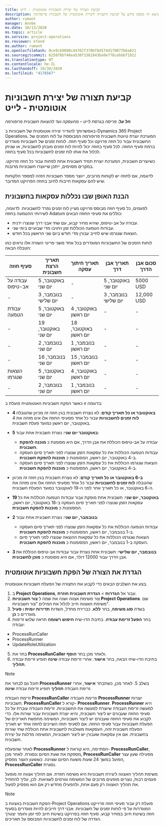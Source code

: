 ```yaml
---
title: קביעת תצורה של יצירת חשבוניות אוטומטית - לייט
description: נושא זה מספק מידע על קביעת התצורה ליצירה אוטומטית של חשבונית פרופורמה.
author: rumant
manager: Annbe
ms.date: 10/13/2020
ms.topic: article
ms.service: project-operations
ms.reviewer: kfend
ms.author: rumant
ms.openlocfilehash: 0ce9cb9090c44762f370bf8d574d179077b6a821
ms.sourcegitcommit: 625878bf48ea530f3381843be0e778cebbbf1922
ms.translationtype: HT
ms.contentlocale: he-IL
ms.lasthandoff: 10/30/2020
ms.locfileid: "4176567"
---
```

# <a name="configure-automatic-invoice-creation---lite"></a>קביעת תצורה של יצירת חשבוניות אוטומטית - לייט
 
_**חל על**: פריסה בגרסת לייט – מהעסקה ועד להוצאת חשבונית פרופורמה_

באפשרותך להגדיר יצירה אוטומטית של חשבוניות ב-Dynamics 365 Project Operations. המערכת יוצרת טיוטת חשבונית פרופורמה המבוססת על לוח הזמנים של החשבונית עבור כל חוזה פרויקט וכל סעיף חוזה. לוחות זמנים של חשבוניות מוגדרים ברמת סעיף החוזה. לכל סעיף בחוזה יכול להיות לוח זמנים מובחן לחשבוניות, או שניתן לכלול את אותו לוח זמנים לחשבוניות בכל סעיף בחוזה.

כשיוצרים חשבונית, המערכת יוצרת תמיד חשבונית אחת לפחות עבור כל חוזה פרויקט. במקרים מסוימים, ייתכן שייווצרו חשבוניות מרובות.

לדוגמה, אם לחוזה יש לקוחות מרובים, ייווצר מספר חשבוניות הזהה למספר הלקוחות שיש להם עסקאות חייבות לחיוב בחוזה הפרויקט המדובר.

## <a name="understand-how-transactions-are-included-on-an-invoice"></a>הבנת האופן שבו נכללות עסקאות בחשבונית 

לפעמים, כל סעיף חוזה מבוסס פרויקט מציין לוח זמנים נפרד לחשבוניות. לדוגמה, לשירותי ההטמעה בחוזה Adatum כוללים את סעיפי החוזה הבאים:

- עבודה על אב-טיפוס, שהיא מחיר קבוע, עם שתי אבני דרך שנוצרו ידנית.
- עבודות הטמעה הכוללות זמן ויחויבו מדי שבועיים בימי שני.
- הוצאות שנגרמו שיש לחייב עבורן מדי חודש ביום שני הראשון בכל חודש.

לוחות הזמנים של החשבוניות המוגדרים בכל אחד משני פריטי השורה אלו נראים כמו הטבלה הבאה:

| סעיף חוזה | תאריך הרצת חשבונית | תאריך חיתוך עסקה | תאריך אבן דרך | סכום אבן הדרך |
| --- | --- | --- | --- | --- |
| עבודה על אב-טיפוס | 5 באוקטובר, יום שני | - | 5 באוקטובר, יום שני | 5000‎ USD |
| - | 3 בנובמבר, יום שלישי | - | 3 בנובמבר, יום שלישי | 12,000‎ USD |
| עבודת הטמעה | 5 באוקטובר, יום שני | 4 באוקטובר, יום ראשון | - | - |
| - | 19 באוקטובר, יום שני | 18 באוקטובר, יום ראשון | - | - |
| - | 2 בנובמבר, יום שני | 1 בנובמבר, יום ראשון | - | - |
| - | 16 בנובמבר, יום שני | 15 בנובמבר, יום ראשון | - | - |
| הוצאות שנגרמו | 5 באוקטובר, יום שני | 4 באוקטובר, יום ראשון | - | - |
| - | 2 בנובמבר, יום שני | 1 בנובמבר, יום ראשון | - | - |

בדוגמה זו כאשר הפקת חשבוניות האוטומטית פועלת ב:

- **4 באוקטובר או כל תאריך קודם**: לא נוצרת חשבונית בגין חוזה זה מכיוון שהטבלה **לוח זמנים לחשבוניות**  עבור כל אחד מסעיפי החוזה אלו אינו מזהה את 4 באוקטובר, יום ראשון כמועד פעלת חשבונית.
- **5 באוקטובר יום שני**: נוצרת חשבונית אחת עבור:

    - עבודה על אב-טיפוס הכוללת את אבן הדרך, אם היא מסומנת כ **מוכנה להפקת חשבונית**.
    - עבודות הטמעה הכוללות את כל עסקאות הזמן שנוצרו לפני תאריך סיום העסקה ב-4 באוקטובר, יום ראשון, המסומנות כ **מוכנות להפקת חשבונית**.
    - הוצאות שנגרמו הכוללות את כל עסקאות הזמן שנוצרו לפני תאריך סיום העסקה ב-4 באוקטובר, יום ראשון, המסומנות כ **מוכנות להפקת חשבונית**.
  
- **ב-6 באוקטובר או כל תאריך קודם**: לא נוצרת חשבונית בגין חוזה זה מכיוון שהטבלה **לוח זמנים לחשבוניות**  עבור כל אחד מסעיפי החוזה אלו אינו מזהה את ה-6 באוקטובר, או כל תאריך אחר לפני ה-19 לאוקטובר כמועד הפעלת חשבונית.
- **19 באוקטבר, יום שני**: חשבונית אחת מופקת עבור עבודות הטמעה הכוללות את כל עסקאות הזמן שנוצרו לפני תאריך סיום העסקה ב-18 באוקטובר, יום ראשון, המסומנות כ **מוכנות להפקת חשבונית**.
- **2 בנובמבר, יום שני**: נוצרת חשבונית אחת עבור:

    - עבודות הטמעה הכוללות את כל עסקאות הזמן שנוצרו לפני תאריך סיום העסקה ב-1 בנובמבר, יום ראשון, המסומנות כ **מוכנות להפקת חשבונית**.
    - הוצאות שנגרמו הכוללות את כל עסקאות ההוצאה שנוצרו לפני תאריך סיום העסקה ב-1 בנובמבר, יום ראשון, המסומנות כ **מוכנות להפקת חשבונית**.

- **3 בנובמבר, יום שלישי**: חשבונית אחת נוצרת עבור עבודות אב-טיפוס הכוללת את אבן הדרך עבור 12000 דולר, אם היא מסומנת כ **מוכן לחשבונית**.

## <a name="configure-automatic-invoicing"></a>הגדרת את הצורה של הפקת חשבוניות אוטומטית

בצע את השלבים הבאים כדי לקבוע את התצורה של הפעלת חשבוניות אוטומטית.

1. ב **Project Operations**, עבור אל **הגדרות** > **הגדרת חשבונית חוזרת**.
2. צור משימת אצווה ושנה את שמה ל **צור חשבוניות Project Operations**. שם משימת האצווה חייב לכלול את המילים "צור חשבוניות".
3. בשדה **סוג משימה**, בחר **ללא**. כברירת מחדל, השדות **תדירות יומית** ו **פעיל** מוגדרים כ **כן**.
4. בחר **הפעל זרימת עבודה**. בתיבת הדו-שיח **חיפוש רשומה** תראה שלוש זרימות עבודה:

- ProcessRunCaller
- ProcessRunner
- UpdateRoleUtilization

5. בחר את **ProcessRunCaller** ולאחר מכן בחר **הוסף**.
6. בתיבת הדו-שיח הבאה, בחר **אישור**. אחרי זרימת עבודה **שינה** תופיע זרימת עבודה **תהליך**. 

> [!NOTE]
> תוכל גם לבחור את **ProcessRunner** בשלב 5. לאחר מכן, כשתבחר **אישור**, אחרי זרימת העבודה **תהליך** תופיע זרימת עבודה **שינה**.

זרימת העבודה **ProcessRunCaller** וזרימת העבודה **ProcessRunner** יוצרות חשבוניות. **ProcessRunCaller** קורא ל- **ProcessRunner**. **ProcessRunner** היא למעשה זרימת העבודה שיוצרת למעשה את החשבוניות. זרימת העבודה עוברת על כל סעיפי החוזה שעבורם יש ליצור חשבונית, והיא יוצרת חשבוניות עבור שורות אלו. כדי לקבוע את סעיפי החוזה שעבורם יש ליצור חשבוניות, המשימה מחפשת תאריכים של הפעלת חשבוניות עבור סעיפי החוזה. אם לסעיפי חוזה השייכים לחוזה אחד יש תאריך הפעלת חשבונית זהה, העסקאות משולבות לחשבונית אחת הכוללת שתי שורות בחשבונית. אם אין עסקאות שעבורן יש ליצור חשבוניות, המשימה מדלגת על יצירת חשבונית.

לאחר שהפעלת **ProcessRunner** הסתיימה, היא קוראת ל- **ProcessRunCaller**, מספקת את שעת הסיום ונסגרת. לאחר מכן, **ProcessRunCaller** מפעילה שעון עצר הפועל במשך 24 שעות משעת הסיום שצוינה. כששעון העצר מפסיק, **ProcessRunCaller** נסגרת.

משימת תהליך האצווה ליצירת חשבוניות היא משימה חוזרת. אם תהליך אצווה זה מופעל פעמים רבות, נוצרים מופעים מרובים של המשימה וגורמים לשגיאות. לכן, עליך להתחיל את תהליך האצווה רק פעם אחת, ולהפעילו מחדש רק אם הוא מפסיק לפעול.

> [!NOTE]
> הפקת חשבונית באצוות ב-Project Operations פועלת רק עבור סעיפי חוזה פרוייקט המוגדרות על פי לוחות זמנים של חשבוניות. אבני דרך חייבים להיות מוגדרים בסעיף חוזה בשיטת חיוב במחיר קבוע. סעיף חוזה בפרויקט בשיטת חיוב לפי זמן וחומר יצטרך הגדרה של לוח זמנים לחשבוניות המבוסס על תאריכים.
